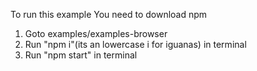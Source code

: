 To run this example
You need to download npm

1. Goto examples/examples-browser
2. Run "npm i"(its an lowercase i for iguanas) in terminal
3. Run "npm start" in terminal


